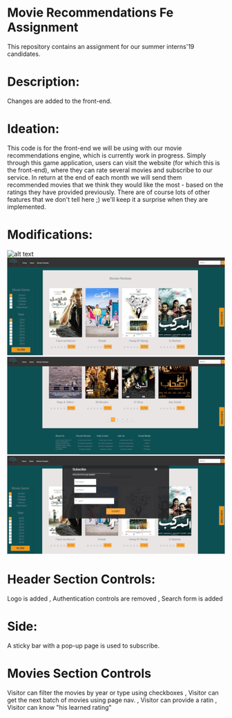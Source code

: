 # Movie Recommendations Fe Assignment
This repository contains an assignment for our summer interns'19 candidates.

# Description:
Changes are added to the front-end.

# Ideation:
This code is for the front-end we will be using with our movie recommendations engine, which is currently work in progress. Simply through this game application, users can visit the website (for which this is the front-end), where they can rate several movies and subscribe to our service. In return at the end of each month we will send them recommended movies that we think they would like the most - based on the ratings they have provided previously. There are of course lots of other features that we don't tell here ;) we'll keep it a surprise when they are implemented.


# Modifications:
![alt text](img.PNG)
![alt text](newFrontEnd.PNG)
![alt text](newFrontEndBottom.PNG)
![alt text](subscribe.PNG)



# Header Section Controls:
Logo is added
, Authentication controls are removed
, Search form is added

# Side:
 A sticky bar with a pop-up page is used to subscribe. 

# Movies Section Controls
Visitor can filter the movies by year or type using checkboxes
, Visitor can get the next batch of movies using page nav.
, Visitor can provide a ratin
, Visitor can know "his learned rating"



